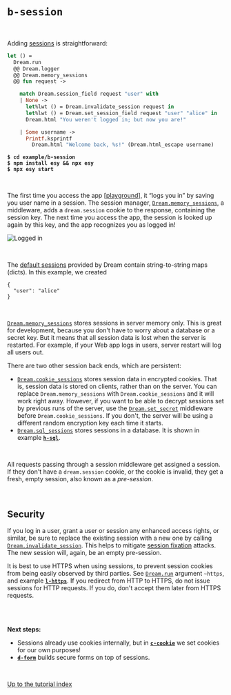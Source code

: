 # `b-session`

<br>

Adding [sessions](https://aantron.github.io/dream/#sessions) is straightforward:

```ocaml
let () =
  Dream.run
  @@ Dream.logger
  @@ Dream.memory_sessions
  @@ fun request ->

    match Dream.session_field request "user" with
    | None ->
      let%lwt () = Dream.invalidate_session request in
      let%lwt () = Dream.set_session_field request "user" "alice" in
      Dream.html "You weren't logged in; but now you are!"

    | Some username ->
      Printf.ksprintf
        Dream.html "Welcome back, %s!" (Dream.html_escape username)
```

<pre><code><b>$ cd example/b-session</b>
<b>$ npm install esy && npx esy</b>
<b>$ npx esy start</b></code></pre>

<br>

The first time you access the app [[playground](http://dream.as/b-session)], it
“logs you in” by saving you user name in a session. The session manager,
[`Dream.memory_sessions`](https://aantron.github.io/dream/#val-memory_sessions),
a middleware, adds a `dream.session` cookie to the response, containing the
session key. The next time you access the app, the session is looked up again
by this key, and the app recognizes you as logged in!

![Logged in](https://raw.githubusercontent.com/aantron/dream/master/docs/asset/session.png)

<br>

The [default sessions](https://aantron.github.io/dream/#sessions) provided by
Dream contain string-to-string maps (dicts). In this example, we created

```
{
  "user": "alice"
}
```

<br>

[`Dream.memory_sessions`](https://aantron.github.io/dream/#val-memory_sessions)
stores sessions in server memory only. This is great for development, because
you don't have to worry about a database or a secret key. But it means that all
session data is lost when the server is restarted. For example, if your Web app
logs in users, server restart will log all users out.

There are two other session back ends, which are persistent:

- [`Dream.cookie_sessions`](https://aantron.github.io/dream/#val-cookie_sessions)
  stores session data in encrypted cookies. That is, session data is stored on
  clients, rather than on the server. You can replace `Dream.memory_sessions`
  with `Dream.cookie_sessions` and it will work right away. However, if you
  want to be able to decrypt sessions set by previous runs of the server, use
  the [`Dream.set_secret`](https://aantron.github.io/dream/#val-set_secret)
  middleware before `Dream.cookie_sessions`. If you don't, the server will be
  using a different random encryption key each time it starts.
- [`Dream.sql_sessions`](https://aantron.github.io/dream/#val-sql_sessions)
  stores sessions in a database. It is shown in example
  [**`h-sql`**](../h-sql#files).

<br>

All requests passing through a session middleware get assigned a session. If
they don't have a `dream.session` cookie, or the cookie is invalid, they get a
fresh, empty session, also known as a *pre-session*.

<br>

## Security

If you log in a user, grant a user or session any enhanced access rights, or
similar, be sure to replace the existing session with a new one by calling
[`Dream.invalidate_session`](https://aantron.github.io/dream/#val-invalidate_session).
This helps to mitigate
[session fixation](https://en.wikipedia.org/wiki/Session_fixation) attacks. The
new session will, again, be an empty pre-session.

It is best to use HTTPS when using sessions, to prevent session cookies from
being easily observed by third parties. See
[`Dream.run`](https://aantron.github.io/dream/#val-run) argument `~https`, and
example [**`l-https`**](../l-https#files). If you redirect from HTTP to HTTPS,
do not issue sessions for HTTP requests. If you do, don't accept them later
from HTTPS requests.

<br>
<br>

**Next steps:**

- Sessions already use cookies internally, but in
  [**`c-cookie`**](../c-cookie#files) we set cookies for our own purposes!
- [**`d-form`**](../d-form#files) builds secure forms on top of sessions.

<br>

[Up to the tutorial index](../#readme)
